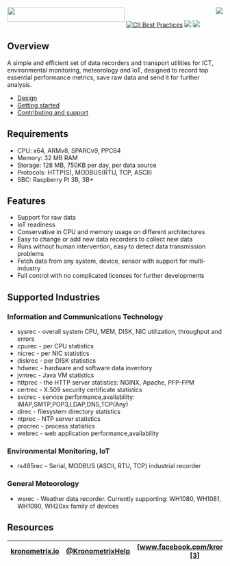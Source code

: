 <img src="https://gitlab.com/kronometrix/recording/blob/master/docs/img/k-logo.png" align="left" height="35" width="275" />
<img src="https://gitlab.com/kronometrix/recording/blob/master/docs/img/perl_logo.png" align="right" />
<br/>

[![CII Best Practices](https://bestpractices.coreinfrastructure.org/projects/1855/badge)](https://bestpractices.coreinfrastructure.org/projects/1855)
[![](https://gitlab.com/kronometrix/recording/blob/master/docs/img/ver-prod-brightgreen.svg)](docs/start.md)
[![](https://gitlab.com/kronometrix/recording/blob/master/docs/img/license-badge.svg)](LICENSE)

## Overview

A simple and efficient set of data recorders and transport utilities for ICT, 
environmental monitoring, meteorology and IoT, designed to record top essential 
performance metrics, save raw data and send it for further analysis.

* [Design](docs/design.md)
* [Getting started](docs/start.md)
* [Contributing and support](docs/contributing.md)

## Requirements

* CPU: x64, ARMv8, SPARCv9, PPC64
* Memory: 32 MB RAM
* Storage: 128 MB, 750KB per day, per data source
* Protocols: HTTP(S), MODBUS(RTU, TCP, ASCII)
* SBC: Raspberry PI 3B, 3B+

## Features

* Support for raw data
* IoT readiness
* Conservative in CPU and memory usage on different architectures 
* Easy to change or add new data recorders to collect new data 
* Runs without human intervention, easy to detect data transmission problems
* Fetch data from any system, device, sensor with support for multi-industry
* Full control with no complicated licenses for further developments 

## Supported Industries

### Information and Communications Technology

 * sysrec - overall system CPU, MEM, DISK, NIC utilization, throughput and errors
 * cpurec - per CPU statistics
 * nicrec - per NIC statistics
 * diskrec - per DISK statistics
 * hdwrec - hardware and software data inventory
 * jvmrec - Java VM statistics
 * httprec - the HTTP server statistics: NGINX, Apache, PFP-FPM
 * certrec - X.509 security certificate statistics
 * svcrec - service performance,availability: IMAP,SMTP,POP3,LDAP,DNS,TCP(Any)
 * direc - filesystem directory statistics
 * ntprec - NTP server statistics
 * procrec - process statistics
 * webrec - web application performance,availability

### Environmental Monitoring, IoT

 * rs485rec - Serial, MODBUS (ASCII, RTU, TCP) industrial recorder
 
### General Meteorology

 * wsrec - Weather data recorder. Currently supporting: WH1080, WH1081, WH1090, WH20xx family of devices

  
## Resources

| [kronometrix.io][1] | [@KronometrixHelp][2] | [www.facebook.com/kronometrix][3] |
| ----------------------- | ------------- | --------------------- |

[1]: https://kronometrix.io/
[2]: https://twitter.com/KronometrixHelp
[3]: https://www.facebook.com/kronometrix
